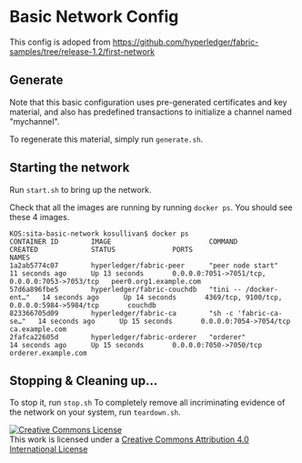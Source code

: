 # Basic Network Config

This config is adoped from https://github.com/hyperledger/fabric-samples/tree/release-1.2/first-network

## Generate

Note that this basic configuration uses pre-generated certificates and
key material, and also has predefined transactions to initialize a 
channel named "mychannel".

To regenerate this material, simply run ``generate.sh``.

## Starting the network

Run ``start.sh`` to bring up the network.  

Check that all the images are running by running `docker ps`. You should see these 4 images. 

```
KOS:sita-basic-network kosullivan$ docker ps
CONTAINER ID        IMAGE                        COMMAND                  CREATED             STATUS              PORTS                                            NAMES
1a2ab5774c07        hyperledger/fabric-peer      "peer node start"        11 seconds ago      Up 13 seconds       0.0.0.0:7051->7051/tcp, 0.0.0.0:7053->7053/tcp   peer0.org1.example.com
57d6a896fbe5        hyperledger/fabric-couchdb   "tini -- /docker-ent…"   14 seconds ago      Up 14 seconds       4369/tcp, 9100/tcp, 0.0.0.0:5984->5984/tcp       couchdb
823366705d09        hyperledger/fabric-ca        "sh -c 'fabric-ca-se…"   14 seconds ago      Up 15 seconds       0.0.0.0:7054->7054/tcp                           ca.example.com
2fafca22605d        hyperledger/fabric-orderer   "orderer"                14 seconds ago      Up 15 seconds       0.0.0.0:7050->7050/tcp                           orderer.example.com

```

## Stopping & Cleaning up...

To stop it, run ``stop.sh``
To completely remove all incriminating evidence of the network
on your system, run ``teardown.sh``.

<a rel="license" href="http://creativecommons.org/licenses/by/4.0/"><img alt="Creative Commons License" style="border-width:0" src="https://i.creativecommons.org/l/by/4.0/88x31.png" /></a><br />This work is licensed under a <a rel="license" href="http://creativecommons.org/licenses/by/4.0/">Creative Commons Attribution 4.0 International License</a>
